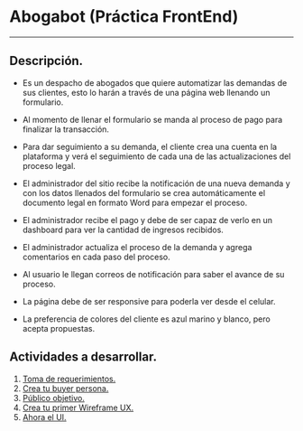 # Abogabot (Práctica FrontEnd)
---
## Descripción.

- Es un despacho de abogados que quiere automatizar las demandas de sus clientes, esto lo harán a través de una página web llenando un formulario.

- Al momento de llenar el formulario se manda al proceso de pago para finalizar la transacción.

- Para dar seguimiento a su demanda, el cliente crea una cuenta en la plataforma y verá el seguimiento de cada una de las actualizaciones del proceso legal.

 - El administrador del sitio recibe la notificación de una nueva demanda y con los datos llenados del formulario se crea automáticamente el documento legal en formato Word para empezar el proceso.

- El administrador recibe el pago y debe de ser capaz de verlo en un dashboard para ver la cantidad de ingresos recibidos.

- El administrador actualiza el proceso de la demanda y agrega comentarios en cada paso del proceso.

- Al usuario le llegan correos de notificación para saber el avance de su proceso.

- La página debe de ser responsive para poderla ver desde el celular.

- La preferencia de colores del cliente es azul marino y blanco, pero acepta propuestas.

## Actividades a desarrollar.

1. [Toma de requerimientos.](./Toma%20de%20requerimientos/README.md)
2. [Crea tu buyer persona.](./Crea%20tu%20buyer%20persona/README.md)
3. [Público objetivo.](./Público%20objetivo/README.md)
4. [Crea tu primer Wireframe UX.](./Crea%20tu%20primer%20Wireframe%20UX/README.md)
5. [Ahora el UI.](./Ahora%20el%20UI/README.md)
